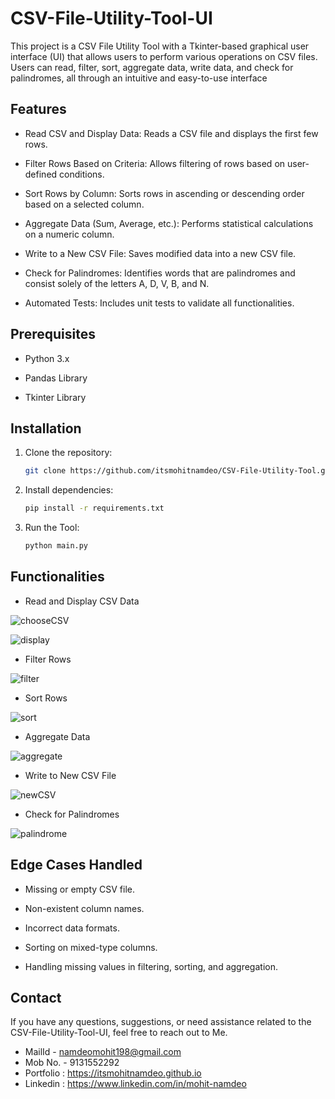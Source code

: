 # CSV-File-Utility-Tool-UI

This project is a CSV File Utility Tool with a Tkinter-based graphical user interface (UI) that allows users to perform various operations on CSV files. Users can read, filter, sort, aggregate data, write data, and check for palindromes, all through an intuitive and easy-to-use interface

## Features

- Read CSV and Display Data: Reads a CSV file and displays the first few rows.

- Filter Rows Based on Criteria: Allows filtering of rows based on user-defined conditions.

- Sort Rows by Column: Sorts rows in ascending or descending order based on a selected column.

- Aggregate Data (Sum, Average, etc.): Performs statistical calculations on a numeric column.

- Write to a New CSV File: Saves modified data into a new CSV file.

- Check for Palindromes: Identifies words that are palindromes and consist solely of the letters A, D, V, B, and N.

- Automated Tests: Includes unit tests to validate all functionalities.

## Prerequisites

- Python 3.x

- Pandas Library

- Tkinter Library

## Installation
1. Clone the repository:

   ```bash
   git clone https://github.com/itsmohitnamdeo/CSV-File-Utility-Tool.git
   ```

2. Install dependencies:

   ```bash
   pip install -r requirements.txt
   ```

3. Run the Tool:

   ```bash
   python main.py
   ```

## Functionalities

- Read and Display CSV Data

![chooseCSV](https://github.com/user-attachments/assets/4078fdb1-f8e4-46a4-8737-79df332cbbe3)

![display](https://github.com/user-attachments/assets/95c640e3-f4a4-46aa-87fe-5c58ae6a2c76)


- Filter Rows

![filter](https://github.com/user-attachments/assets/ef7b4ae6-f104-4fe7-825e-92e6c2368291)



- Sort Rows

![sort](https://github.com/user-attachments/assets/117b16af-532d-484f-b010-dc1ceab1cc5b)



- Aggregate Data

![aggregate](https://github.com/user-attachments/assets/f5cde49f-55c8-4bcd-9342-668a91dd6ad6)


- Write to New CSV File

![newCSV](https://github.com/user-attachments/assets/57476fe4-3553-418a-b09a-6047f1c5d692)



- Check for Palindromes

![palindrome](https://github.com/user-attachments/assets/1be7eccd-f7ed-429f-b457-7c67d67e5b03)


## Edge Cases Handled

- Missing or empty CSV file.

- Non-existent column names.

- Incorrect data formats.

- Sorting on mixed-type columns.

- Handling missing values in filtering, sorting, and aggregation.


## Contact

If you have any questions, suggestions, or need assistance related to the CSV-File-Utility-Tool-UI, feel free to reach out to Me.

- MailId - namdeomohit198@gmail.com
- Mob No. - 9131552292
- Portfolio : https://itsmohitnamdeo.github.io
- Linkedin : https://www.linkedin.com/in/mohit-namdeo
